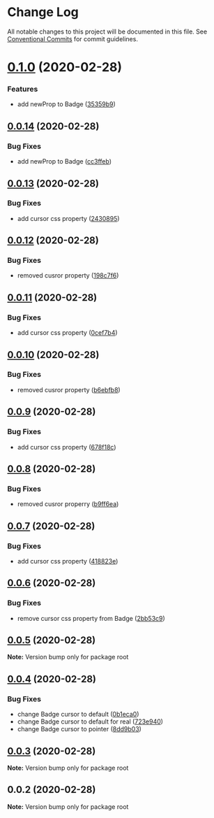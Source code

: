 # Change Log

All notable changes to this project will be documented in this file.
See [Conventional Commits](https://conventionalcommits.org) for commit guidelines.

# [0.1.0](https://github.com/WoutSluiter/blocks/compare/v0.0.14...v0.1.0) (2020-02-28)


### Features

* add newProp to Badge ([35359b9](https://github.com/WoutSluiter/blocks/commit/35359b92d03bfc92f2d08410257a0f09e7ccf6b0))





## [0.0.14](https://github.com/WoutSluiter/blocks/compare/v0.0.13...v0.0.14) (2020-02-28)


### Bug Fixes

* add newProp to Badge ([cc3ffeb](https://github.com/WoutSluiter/blocks/commit/cc3ffeb9447cc932a33d1bc5f77926fb72d92f84))





## [0.0.13](https://github.com/WoutSluiter/blocks/compare/v0.0.12...v0.0.13) (2020-02-28)


### Bug Fixes

* add cursor css property ([2430895](https://github.com/WoutSluiter/blocks/commit/2430895061217b1924f075360e053f7536d58e0f))





## [0.0.12](https://github.com/WoutSluiter/blocks/compare/v0.0.11...v0.0.12) (2020-02-28)


### Bug Fixes

* removed cusror property ([198c7f6](https://github.com/WoutSluiter/blocks/commit/198c7f6e181d5f5745cb5769af6c2f95a55c31bc))





## [0.0.11](https://github.com/WoutSluiter/blocks/compare/v0.0.10...v0.0.11) (2020-02-28)


### Bug Fixes

* add cursor css property ([0cef7b4](https://github.com/WoutSluiter/blocks/commit/0cef7b4fa9fa7924e618c6c507b8280a445beea7))





## [0.0.10](https://github.com/WoutSluiter/blocks/compare/v0.0.9...v0.0.10) (2020-02-28)


### Bug Fixes

* removed cusror property ([b6ebfb8](https://github.com/WoutSluiter/blocks/commit/b6ebfb8324287ca07e9674f4173aeafa4f8d85e6))





## [0.0.9](https://github.com/WoutSluiter/blocks/compare/v0.0.8...v0.0.9) (2020-02-28)


### Bug Fixes

* add cursor css property ([678f18c](https://github.com/WoutSluiter/blocks/commit/678f18c4c1a5505b8fdae82a0d0a19994015add9))





## [0.0.8](https://github.com/WoutSluiter/blocks/compare/v0.0.7...v0.0.8) (2020-02-28)


### Bug Fixes

* removed cusror properry ([b9ff6ea](https://github.com/WoutSluiter/blocks/commit/b9ff6ea8bce63bb5ee88a01b030af4c3e362d1de))





## [0.0.7](https://github.com/WoutSluiter/blocks/compare/v0.0.6...v0.0.7) (2020-02-28)


### Bug Fixes

* add cursor css property ([418823e](https://github.com/WoutSluiter/blocks/commit/418823e1a08f091013e2f0480cc225decc5d28ff))





## [0.0.6](https://github.com/WoutSluiter/blocks/compare/v0.0.5...v0.0.6) (2020-02-28)


### Bug Fixes

* remove cursor css property from Badge ([2bb53c9](https://github.com/WoutSluiter/blocks/commit/2bb53c9a6b5ddf5442687ff990e57ff0f41fb47a))





## [0.0.5](https://github.com/WoutSluiter/blocks/compare/v0.0.4...v0.0.5) (2020-02-28)

**Note:** Version bump only for package root





## [0.0.4](https://github.com/woutsluiter/blocks/compare/v0.0.3...v0.0.4) (2020-02-28)


### Bug Fixes

* change Badge cursor to default ([0b1eca0](https://github.com/woutsluiter/blocks/commit/0b1eca0d3950f65c60e6676b2404d09e0cdb6d61))
* change Badge cursor to default for real ([723e940](https://github.com/woutsluiter/blocks/commit/723e94047d835ba59795ee270dba6849621c5266))
* change Badge cursor to pointer ([8dd9b03](https://github.com/woutsluiter/blocks/commit/8dd9b03ea0b5af662f3ae1603af85c4a863bddf9))





## [0.0.3](https://github.com/woutsluiter/blocks/compare/v0.0.2...v0.0.3) (2020-02-28)

**Note:** Version bump only for package root





## 0.0.2 (2020-02-28)

**Note:** Version bump only for package root
